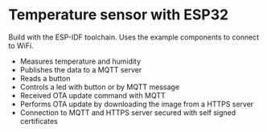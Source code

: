 # Temperature sensor with ESP32

Build with the ESP-IDF toolchain. Uses the example components to connect to WiFi. 

- Measures temperature and humidity
- Publishes the data to a MQTT server
- Reads a button
- Controls a led with button or by MQTT message
- Received OTA update command with MQTT
- Performs OTA update by downloading the image from a HTTPS server
- Connection to MQTT and HTTPS server secured with self signed certificates
